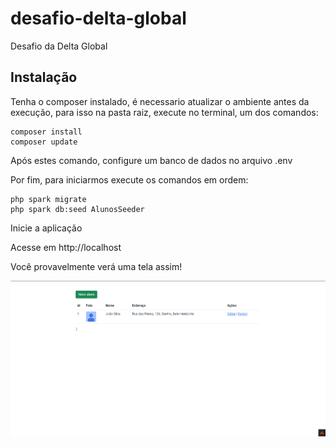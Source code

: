 # desafio-delta-global
Desafio da Delta Global

## Instalação

Tenha o composer instalado, é necessario atualizar o ambiente antes da execução, para isso na pasta raiz, execute no terminal, um dos comandos:

```
composer install
composer update
```
Após estes comando, configure um banco de dados no arquivo .env
    
Por fim, para iniciarmos execute os comandos em ordem:
```
php spark migrate
php spark db:seed AlunosSeeder
```
Inicie a aplicação
    
Acesse em http://localhost
    
Você provavelmente verá uma tela assim!

![Screenshot](screenshot.png)